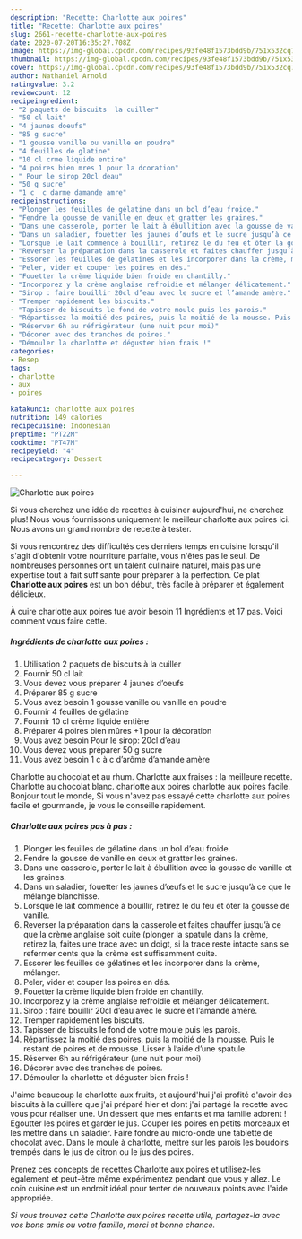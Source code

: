 ```yaml
---
description: "Recette: Charlotte aux poires"
title: "Recette: Charlotte aux poires"
slug: 2661-recette-charlotte-aux-poires
date: 2020-07-20T16:35:27.708Z
image: https://img-global.cpcdn.com/recipes/93fe48f1573bdd9b/751x532cq70/charlotte-aux-poires-photo-principale-de-la-recette.jpg
thumbnail: https://img-global.cpcdn.com/recipes/93fe48f1573bdd9b/751x532cq70/charlotte-aux-poires-photo-principale-de-la-recette.jpg
cover: https://img-global.cpcdn.com/recipes/93fe48f1573bdd9b/751x532cq70/charlotte-aux-poires-photo-principale-de-la-recette.jpg
author: Nathaniel Arnold
ratingvalue: 3.2
reviewcount: 12
recipeingredient:
- "2 paquets de biscuits  la cuiller"
- "50 cl lait"
- "4 jaunes doeufs"
- "85 g sucre"
- "1 gousse vanille ou vanille en poudre"
- "4 feuilles de glatine"
- "10 cl crme liquide entire"
- "4 poires bien mres 1 pour la dcoration"
- " Pour le sirop 20cl deau"
- "50 g sucre"
- "1 c  c darme damande amre"
recipeinstructions:
- "Plonger les feuilles de gélatine dans un bol d’eau froide."
- "Fendre la gousse de vanille en deux et gratter les graines."
- "Dans une casserole, porter le lait à ébullition avec la gousse de vanille et les graines."
- "Dans un saladier, fouetter les jaunes d’œufs et le sucre jusqu’à ce que le mélange blanchisse."
- "Lorsque le lait commence à bouillir, retirez le du feu et ôter la gousse de vanille."
- "Reverser la préparation dans la casserole et faites chauffer jusqu’à ce que la crème anglaise soit cuite (plonger la spatule dans la crème, retirez la, faites une trace avec un doigt, si la trace reste intacte sans se refermer cents que la crème est suffisamment cuite."
- "Essorer les feuilles de gélatines et les incorporer dans la crème, mélanger."
- "Peler, vider et couper les poires en dés."
- "Fouetter la crème liquide bien froide en chantilly."
- "Incorporez y la crème anglaise refroidie et mélanger délicatement."
- "Sirop : faire bouillir 20cl d’eau avec le sucre et l’amande amère."
- "Tremper rapidement les biscuits."
- "Tapisser de biscuits le fond de votre moule puis les parois."
- "Répartissez la moitié des poires, puis la moitié de la mousse. Puis le restant de poires et de mousse. Lisser à l’aide d’une spatule."
- "Réserver 6h au réfrigérateur (une nuit pour moi)"
- "Décorer avec des tranches de poires."
- "Démouler la charlotte et déguster bien frais !"
categories:
- Resep
tags:
- charlotte
- aux
- poires

katakunci: charlotte aux poires 
nutrition: 149 calories
recipecuisine: Indonesian
preptime: "PT22M"
cooktime: "PT47M"
recipeyield: "4"
recipecategory: Dessert

---
```



![Charlotte aux poires](https://img-global.cpcdn.com/recipes/93fe48f1573bdd9b/751x532cq70/charlotte-aux-poires-photo-principale-de-la-recette.jpg)

Si vous cherchez une idée de recettes à cuisiner aujourd'hui, ne cherchez plus! Nous vous fournissons uniquement le meilleur charlotte aux poires ici. Nous avons un grand nombre de recette à tester.

Si vous rencontrez des difficultés ces derniers temps en cuisine lorsqu'il s'agit d'obtenir votre nourriture parfaite, vous n'êtes pas le seul. De nombreuses personnes ont un talent culinaire naturel, mais pas une expertise tout à fait suffisante pour préparer à la perfection. Ce plat <strong> Charlotte aux poires </strong> est un bon début, très facile à préparer et également délicieux.

<!--inarticleads1-->

À cuire charlotte aux poires tue avoir besoin 11 Ingrédients et 17 pas. Voici comment vous faire cette.

##### Ingrédients de charlotte aux poires :

1. Utilisation 2 paquets de biscuits à la cuiller
1. Fournir 50 cl lait
1. Vous devez vous préparer 4 jaunes d’oeufs
1. Préparer 85 g sucre
1. Vous avez besoin 1 gousse vanille ou vanille en poudre
1. Fournir 4 feuilles de gélatine
1. Fournir 10 cl crème liquide entière
1. Préparer 4 poires bien mûres +1 pour la décoration
1. Vous avez besoin  Pour le sirop: 20cl d’eau
1. Vous devez vous préparer 50 g sucre
1. Vous avez besoin 1 c à c d’arôme d’amande amère


Charlotte au chocolat et au rhum. Charlotte aux fraises : la meilleure recette. Charlotte au chocolat blanc. charlotte aux poires charlotte aux poires facile. Bonjour tout le monde, Si vous n&#39;avez pas essayé cette charlotte aux poires facile et gourmande, je vous le conseille rapidement. 

<!--inarticleads2-->

##### Charlotte aux poires pas à pas :

1. Plonger les feuilles de gélatine dans un bol d’eau froide.
1. Fendre la gousse de vanille en deux et gratter les graines.
1. Dans une casserole, porter le lait à ébullition avec la gousse de vanille et les graines.
1. Dans un saladier, fouetter les jaunes d’œufs et le sucre jusqu’à ce que le mélange blanchisse.
1. Lorsque le lait commence à bouillir, retirez le du feu et ôter la gousse de vanille.
1. Reverser la préparation dans la casserole et faites chauffer jusqu’à ce que la crème anglaise soit cuite (plonger la spatule dans la crème, retirez la, faites une trace avec un doigt, si la trace reste intacte sans se refermer cents que la crème est suffisamment cuite.
1. Essorer les feuilles de gélatines et les incorporer dans la crème, mélanger.
1. Peler, vider et couper les poires en dés.
1. Fouetter la crème liquide bien froide en chantilly.
1. Incorporez y la crème anglaise refroidie et mélanger délicatement.
1. Sirop : faire bouillir 20cl d’eau avec le sucre et l’amande amère.
1. Tremper rapidement les biscuits.
1. Tapisser de biscuits le fond de votre moule puis les parois.
1. Répartissez la moitié des poires, puis la moitié de la mousse. Puis le restant de poires et de mousse. Lisser à l’aide d’une spatule.
1. Réserver 6h au réfrigérateur (une nuit pour moi)
1. Décorer avec des tranches de poires.
1. Démouler la charlotte et déguster bien frais !


J&#39;aime beaucoup la charlotte aux fruits, et aujourd&#39;hui j&#39;ai profité d&#39;avoir des biscuits à la cuillère que j&#39;ai préparé hier et dont j&#39;ai partagé la recette avec vous pour réaliser une. Un dessert que mes enfants et ma famille adorent ! Égoutter les poires et garder le jus. Couper les poires en petits morceaux et les mettre dans un saladier. Faire fondre au micro-onde une tablette de chocolat avec. Dans le moule à charlotte, mettre sur les parois les boudoirs trempés dans le jus de citron ou le jus des poires. 

<!--inarticleads1-->

<p>
Prenez ces concepts de recettes Charlotte aux poires et utilisez-les également et peut-être même expérimentez pendant que vous y allez. Le coin cuisine est un endroit idéal pour tenter de nouveaux points avec l'aide appropriée.
</p>

<p>
<i>Si vous trouvez cette Charlotte aux poires recette utile, partagez-la avec vos bons amis ou votre famille, merci et bonne chance.</i>
</p>
